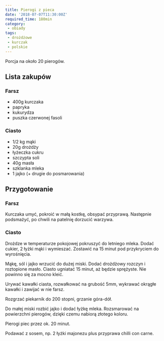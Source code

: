 ```yaml
---
title: Pierogi z pieca
date: '2018-07-07T11:30:00Z'
required_time: 180min
category:
 - obiady
tags:
 - drożdżowe
 - kurczak
 - polskie
---
```


Porcja na około 20 pierogów.

<!---- splitter ---->

## Lista zakupów

### Farsz

 - 400g kurczaka
 - papryka
 - kukurydza
 - puszka czerwonej fasoli

### Ciasto
 - 1/2 kg mąki
 - 20g drożdży
 - łyżeczka cukru
 - szczypta soli
 - 40g masła
 - szklanka mleka
 - 1 jajko (+ drugie do posmarowania)

<!---- splitter ---->

## Przygotowanie

### Farsz

Kurczaka umyć, pokroić w małą kostkę, obsypać przyprawą. Następnie podsmażyć,
po chwili na patelnię dorzucić warzywa.

### Ciasto

Drożdze w temperaturze pokojowej pokruszyć do letniego mleka. Dodać cukier, 2 łyżki mąki
i wymieszać. Zostawić na 15 minut pod przykryciem do wyrośnięcia.

Mąkę, sól i jajko wrzucić do dużej miski. Dodać drożdżowy rozczyn i roztopione masło.
Ciasto ugniatać 15 minut, aż będzie sprężyste. Nie powinno się za mocno kleić.

Urywać kawałki ciasta, rozwałkować na grubość 5mm, wykrawać okrągłe kawałki i zawijać
w nie farsz.

Rozgrzać piekarnik do 200 stopni, grzanie góra-dół.

Do małej miski rozbić jajko i dodać łyżkę mleka. Rozsmarować na powierzchni pierogów,
dzięki czemu nabiorą złotego koloru.

Pierogi piec przez ok. 20 minut.

Podawać z sosem, np. 2 łyżki majonezu plus przyprawa chilli con carne.
